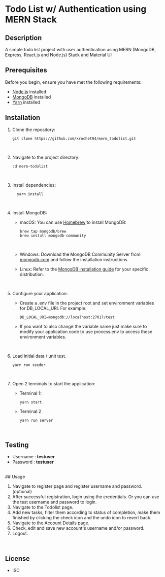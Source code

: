 # Todo List w/ Authentication using MERN Stack

## Description

A simple todo list project with user authentication using MERN (MongoDB, Express, React.js and Node.js) Stack and Material UI

## Prerequisites

Before you begin, ensure you have met the following requirements:

- [Node.js](https://nodejs.org/) installed
- [MongoDB](https://www.mongodb.com/try/download/community) installed
- [Yarn](https://www.npmjs.com/package/yarn) installed

## Installation

1. Clone the repository:

   ```
   git clone https://github.com/krochet94/mern_todolist.git
   ```
   <br>


2. Navigate to the project directory:

    ```
    cd mern-todolist
    ```
    <br>

3. Install dependencies:

    ```
      yarn install
    ```
    <br>

4. Install MongoDB:
      <br>
    - macOS: You can use [Homebrew](https://brew.sh/) to install MongoDB:

      ```
      brew tap mongodb/brew
      brew install mongodb-community
      ```
      <br>
    - Windows: Download the MongoDB Community Server from [mongodb.com](https://www.mongodb.com/try/download/community) and follow the installation instructions.
      <br>
    - Linux: Refer to the [MongoDB installation guide](https://www.mongodb.com/docs/manual/administration/install-on-linux/) for your specific distribution.
    <br>

5. Configure your application:

    - Create a .env file in the project root and set environment variables for DB_LOCAL_URI. For example:

      ```env
      DB_LOCAL_URI=mongodb://localhost:27017/test
      ```
    - If you want to also change the variable name just make sure to modify your application code to use process.env to access these environment variables.
    <br>

6. Load initial data / unit test.
      ```
      yarn run seeder
      ```
      <br>

7. Open 2 terminals to start the application:
    - Terminal 1: 
      ```
      yarn start
      ```
    - Terminal 2
      ```
      yarn run server
      ```
    <br>

## Testing
  - Username : <b>testuser</b>
  - Password : <b>testuser</b>
  <br>
## Usage

  1. Navigate to register page and register username and password. (optional)
  2. After successful registration, login using the credentials. Or you can use the test username and password to login.
  3. Navigate to the Todolist page.
  4. Add new tasks, filter them according to status of completion, make them finished by clicking the check icon and the undo icon to revert back.
  5. Navigate to the Account Details page.
  6. Check, edit and save new account's username and/or password.
  5. Logout.
  <br>

## License

  - ISC




